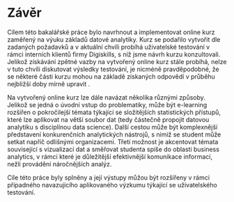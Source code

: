# Závěr

Cílem této bakalářské práce bylo navrhnout a implementovat online kurz zaměřený na výuku základů datové analytiky. Kurz se podařilo vytvořit dle zadaných požadavků a v aktuální chvíli probíhá uživatelské testování v rámci interních klientů firmy Digiskills, s níž jsme návrh kurzu konzultovali. Jelikož získávání zpětné vazby na vytvořený online kurz stále probíhá, nelze v tuto chvíli diskutovat výsledky testování, je nicméně pravděpodobné, že se některé části kurzu mohou na základě získaných odpovědí v průběhu nejbližší doby mírně upravit .

Na vytvořený online kurz lze dále navázat několika různými způsoby. Jelikož se jedná o úvodní vstup do problematiky, může být e-learning rozšířen o pokročilejší témata týkající se složitějších statistických přístupů, které lze aplikovat na větší soubor dat (tedy částečně propojit datovou analytiku s disciplínou data science). Další cestou může být komplexnější představení konkurenčních analytických nástrojů, s nimiž se student může setkat napříč odlišnými organizacemi. Třetí možnost je akcentovat témata související s vizualizací dat a směřovat studenta spíše do oblasti business analytics, v rámci které je důležitější efektivnější komunikace informací, nežli provádění náročnějších analýz.

Cíle této práce byly splněny a její výstupy můžou být rozšířeny v rámci případného navazujícího aplikovaného výzkumu týkající se uživatelského testování.